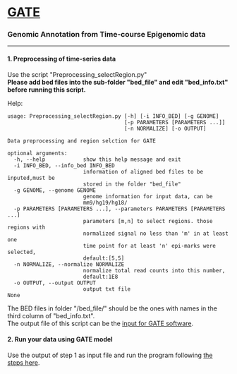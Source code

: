 [GATE](http://systemsbio.ucsd.edu/GATE/)
====

### Genomic Annotation from Time-course Epigenomic data 
---
#### 1. Preprocessing of time-series data

Use the script "Preprocessing\_selectRegion.py"  
__Please add bed files into the sub-folder "bed_file" and edit "bed_info.txt" before running this script.__  

  Help:
```
usage: Preprocessing_selectRegion.py [-h] [-i INFO_BED] [-g GENOME]
                                     [-p PARAMETERS [PARAMETERS ...]]
                                     [-n NORMALIZE] [-o OUTPUT]

Data preprocessing and region selction for GATE

optional arguments:
  -h, --help            show this help message and exit
  -i INFO_BED, --info_bed INFO_BED
                        information of aligned bed files to be inputed,must be
                        stored in the folder "bed_file"
  -g GENOME, --genome GENOME
                        genome information for input data, can be
                        mm9/hg19/hg18/
  -p PARAMETERS [PARAMETERS ...], --parameters PARAMETERS [PARAMETERS ...]
                        parameters [m,n] to select regions. those regions with
                        normalized signal no less than 'm' in at least one
                        time point for at least 'n' epi-marks were selected,
                        default:[5,5]
  -n NORMALIZE, --normalize NORMALIZE
                        normalize total read counts into this number,
                        default:1E8
  -o OUTPUT, --output OUTPUT
                        output txt file
None
```
The BED files in folder "/bed_file/" should be the ones with names in the third column of "bed_info.txt".  
The output file of this script can be the [input for GATE software](http://systemsbio.ucsd.edu/GATE/Input.htm).

#### 2. Run your data using GATE model
Use the output of step 1 as input file and run the program following [the steps here](http://systemsbio.ucsd.edu/GATE/Usage.htm).

